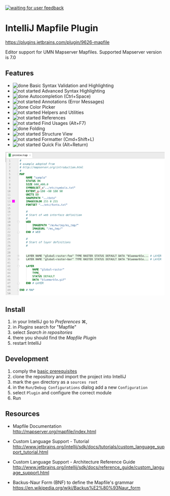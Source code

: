 [![waiting for user feedback](https://img.shields.io/badge/status-waiting_for_user_feedback-yellow.svg)](https://github.com/dnltsk/intellij-mapfile-plugin/issues)

# IntelliJ Mapfile Plugin

https://plugins.jetbrains.com/plugin/9626-mapfile

Editor support for UMN Mapserver Mapfiles. Supported Mapserver version is 7.0

## Features

* ![done](https://img.shields.io/badge/status-done-green.svg) Basic Syntax Validation and Highlighting
* ![not started](https://img.shields.io/badge/status-not_started-lightgray.svg) Advanced Syntax Highlighting
* ![done](https://img.shields.io/badge/status-done-green.svg) Autocompletion (Ctrl+Space)
* ![not started](https://img.shields.io/badge/status-not_started-lightgray.svg) Annotations (Error Messages)
* ![done](https://img.shields.io/badge/status-done-green.svg) Color Picker
* ![not started](https://img.shields.io/badge/status-not_started-lightgray.svg) Helpers and Utilities
* ![not started](https://img.shields.io/badge/status-not_started-lightgray.svg) References
* ![not started](https://img.shields.io/badge/status-not_started-lightgray.svg) Find Usages (Alt+F7)
* ![done](https://img.shields.io/badge/status-done-green.svg) Folding
* ![not started](https://img.shields.io/badge/status-not_started-lightgray.svg) Structure View
* ![not started](https://img.shields.io/badge/status-not_started-lightgray.svg) Formatter (Cmd+Shift+L)
* ![not started](https://img.shields.io/badge/status-not_started-lightgray.svg) Quick Fix (Alt+Return)
 
![preview](resources/META-INF/preview-screenshot.png "preview")

## Install

1. in your IntelliJ go to _Preferences_ ⌘,
2. in _Plugins_ search for "Mapfile"
3. select _Search in repositories_
4. there you should find the _Mapfile Plugin_
5. restart IntelliJ

## Development

1. comply the [basic prerequisites](http://www.jetbrains.org/intellij/sdk/docs/tutorials/custom_language_support/prerequisites.html) 
2. clone the repository and import the project into IntelliJ
3. mark the `gen` directory as a `sources root`
4. in the `Run/Debug Configurations` dialog add a new `Configuration`
5. select `Plugin` and configure the correct module
6. Run

## Resources

* Mapfile Documentation<br/>
http://mapserver.org/mapfile/index.html

* Custom Language Support - Tutorial<br/>
http://www.jetbrains.org/intellij/sdk/docs/tutorials/custom_language_support_tutorial.html

* Custom Language Support - Architecture Reference Guide<br/> http://www.jetbrains.org/intellij/sdk/docs/reference_guide/custom_language_support.html

* Backus-Naur Form (BNF) to define the Mapfile's grammar<br/>
https://en.wikipedia.org/wiki/Backus%E2%80%93Naur_form
